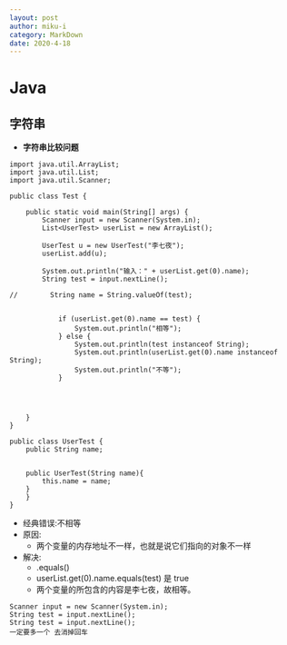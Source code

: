 ```yaml
---
layout: post
author: miku-i
category: MarkDown
date: 2020-4-18
---
```


# Java

## 字符串

- **字符串比较问题**

```
import java.util.ArrayList;
import java.util.List;
import java.util.Scanner;

public class Test {

    public static void main(String[] args) {
        Scanner input = new Scanner(System.in);
        List<UserTest> userList = new ArrayList();

        UserTest u = new UserTest("李七夜");
        userList.add(u);

        System.out.println("输入：" + userList.get(0).name);
        String test = input.nextLine();

//        String name = String.valueOf(test);


            if (userList.get(0).name == test) {
                System.out.println("相等");
            } else {
                System.out.println(test instanceof String);
                System.out.println(userList.get(0).name instanceof String);
                System.out.println("不等");
            }




    }
}

```

```
public class UserTest {
    public String name;


    public UserTest(String name){
        this.name = name;
    }
    }
}

```

- 经典错误:不相等
- 原因:
  - 两个变量的内存地址不一样，也就是说它们指向的对象不一样
- 解决:
  - .equals()
  - userList.get(0).name.equals(test) 是 true
  - 两个变量的所包含的内容是李七夜，故相等。

```
Scanner input = new Scanner(System.in);
String test = input.nextLine();
String test = input.nextLine();
一定要多一个 去消掉回车
```

